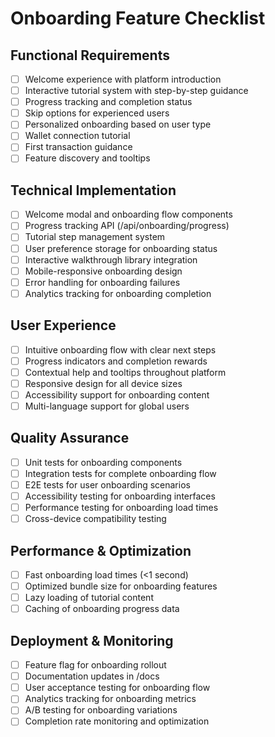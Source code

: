 # Onboarding Feature Checklist

## Functional Requirements
- [ ] Welcome experience with platform introduction
- [ ] Interactive tutorial system with step-by-step guidance
- [ ] Progress tracking and completion status
- [ ] Skip options for experienced users
- [ ] Personalized onboarding based on user type
- [ ] Wallet connection tutorial
- [ ] First transaction guidance
- [ ] Feature discovery and tooltips

## Technical Implementation
- [ ] Welcome modal and onboarding flow components
- [ ] Progress tracking API (/api/onboarding/progress)
- [ ] Tutorial step management system
- [ ] User preference storage for onboarding status
- [ ] Interactive walkthrough library integration
- [ ] Mobile-responsive onboarding design
- [ ] Error handling for onboarding failures
- [ ] Analytics tracking for onboarding completion

## User Experience
- [ ] Intuitive onboarding flow with clear next steps
- [ ] Progress indicators and completion rewards
- [ ] Contextual help and tooltips throughout platform
- [ ] Responsive design for all device sizes
- [ ] Accessibility support for onboarding content
- [ ] Multi-language support for global users

## Quality Assurance
- [ ] Unit tests for onboarding components
- [ ] Integration tests for complete onboarding flow
- [ ] E2E tests for user onboarding scenarios
- [ ] Accessibility testing for onboarding interfaces
- [ ] Performance testing for onboarding load times
- [ ] Cross-device compatibility testing

## Performance & Optimization
- [ ] Fast onboarding load times (<1 second)
- [ ] Optimized bundle size for onboarding features
- [ ] Lazy loading of tutorial content
- [ ] Caching of onboarding progress data

## Deployment & Monitoring
- [ ] Feature flag for onboarding rollout
- [ ] Documentation updates in /docs
- [ ] User acceptance testing for onboarding flow
- [ ] Analytics tracking for onboarding metrics
- [ ] A/B testing for onboarding variations
- [ ] Completion rate monitoring and optimization

